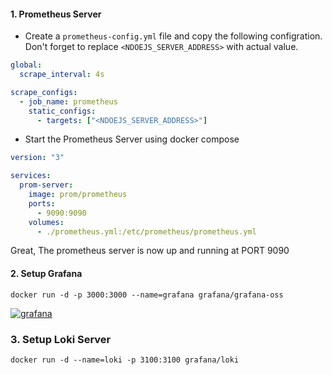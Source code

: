 
#### 1. Prometheus Server


- Create a `prometheus-config.yml` file and copy the following configration. Don't forget to replace `<NDOEJS_SERVER_ADDRESS>` with actual value.

```yaml
global:
  scrape_interval: 4s

scrape_configs:
  - job_name: prometheus
    static_configs:
      - targets: ["<NDOEJS_SERVER_ADDRESS>"]
```

- Start the Prometheus Server using docker compose

```yaml
version: "3"

services:
  prom-server:
    image: prom/prometheus
    ports:
      - 9090:9090
    volumes:
      - ./prometheus.yml:/etc/prometheus/prometheus.yml
```

Great, The prometheus server is now up and running at PORT 9090

#### 2. Setup Grafana


```shell
docker run -d -p 3000:3000 --name=grafana grafana/grafana-oss
```

[![grafana](https://camo.githubusercontent.com/600daa5516ce791bb3162595c4a41013e3b1ed7ed7eed18051cebfb7d6eb15fc/68747470733a2f2f67726166616e612e636f6d2f7374617469632f696d672f67726166616e612f73686f77636173655f76697375616c697a652e6a7067)](https://camo.githubusercontent.com/600daa5516ce791bb3162595c4a41013e3b1ed7ed7eed18051cebfb7d6eb15fc/68747470733a2f2f67726166616e612e636f6d2f7374617469632f696d672f67726166616e612f73686f77636173655f76697375616c697a652e6a7067)

### 3. Setup Loki Server


```shell
docker run -d --name=loki -p 3100:3100 grafana/loki
```